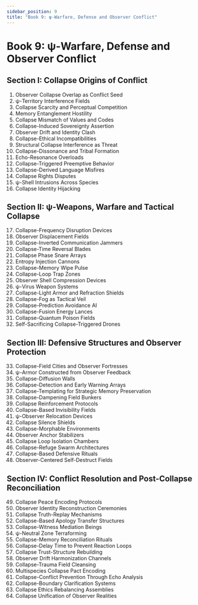 ```yaml
---
sidebar_position: 9
title: "Book 9: ψ-Warfare, Defense and Observer Conflict"
---
```


# Book 9: ψ-Warfare, Defense and Observer Conflict

## Section I: Collapse Origins of Conflict

1. Observer Collapse Overlap as Conflict Seed
2. ψ-Territory Interference Fields
3. Collapse Scarcity and Perceptual Competition
4. Memory Entanglement Hostility
5. Collapse Mismatch of Values and Codes
6. Collapse-Induced Sovereignty Assertion
7. Observer Drift and Identity Clash
8. Collapse-Ethical Incompatibilities
9. Structural Collapse Interference as Threat
10. Collapse-Dissonance and Tribal Formation
11. Echo-Resonance Overloads
12. Collapse-Triggered Preemptive Behavior
13. Collapse-Derived Language Misfires
14. Collapse Rights Disputes
15. ψ-Shell Intrusions Across Species
16. Collapse Identity Hijacking

## Section II: ψ-Weapons, Warfare and Tactical Collapse

17. Collapse-Frequency Disruption Devices
18. Observer Displacement Fields
19. Collapse-Inverted Communication Jammers
20. Collapse-Time Reversal Blades
21. Collapse Phase Snare Arrays
22. Entropy Injection Cannons
23. Collapse-Memory Wipe Pulse
24. Collapse-Loop Trap Zones
25. Observer Shell Compression Devices
26. ψ-Virus Weapon Systems
27. Collapse-Light Armor and Refraction Shields
28. Collapse-Fog as Tactical Veil
29. Collapse-Prediction Avoidance AI
30. Collapse-Fusion Energy Lances
31. Collapse-Quantum Poison Fields
32. Self-Sacrificing Collapse-Triggered Drones

## Section III: Defensive Structures and Observer Protection

33. Collapse-Field Cities and Observer Fortresses
34. ψ-Armor Constructed from Observer Feedback
35. Collapse-Diffusion Walls
36. Collapse-Detection and Early Warning Arrays
37. Collapse-Templating for Strategic Memory Preservation
38. Collapse-Dampening Field Bunkers
39. Collapse Reinforcement Protocols
40. Collapse-Based Invisibility Fields
41. ψ-Observer Relocation Devices
42. Collapse Silence Shields
43. Collapse-Morphable Environments
44. Observer Anchor Stabilizers
45. Collapse Loop Isolation Chambers
46. Collapse-Refuge Swarm Architectures
47. Collapse-Based Defensive Rituals
48. Observer-Centered Self-Destruct Fields

## Section IV: Conflict Resolution and Post-Collapse Reconciliation

49. Collapse Peace Encoding Protocols
50. Observer Identity Reconstruction Ceremonies
51. Collapse Truth-Replay Mechanisms
52. Collapse-Based Apology Transfer Structures
53. Collapse-Witness Mediation Beings
54. ψ-Neutral Zone Terraforming
55. Collapse-Memory Reconciliation Rituals
56. Collapse-Delay Time to Prevent Reaction Loops
57. Collapse Trust-Structure Rebuilding
58. Observer Drift Harmonization Channels
59. Collapse-Trauma Field Cleansing
60. Multispecies Collapse Pact Encoding
61. Collapse-Conflict Prevention Through Echo Analysis
62. Collapse-Boundary Clarification Systems
63. Collapse Ethics Rebalancing Assemblies
64. Collapse Unification of Observer Realities